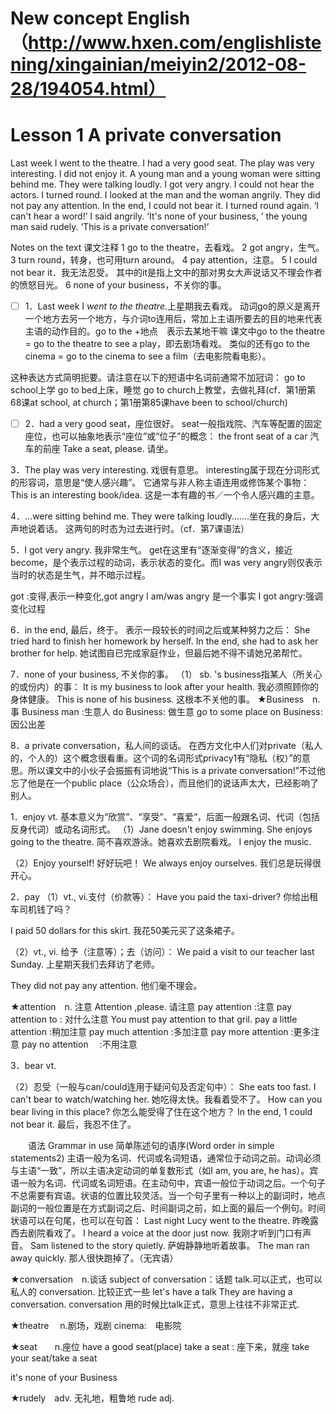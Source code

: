 # New concept English （http://www.hxen.com/englishlistening/xingainian/meiyin2/2012-08-28/194054.html）

# Lesson 1 A private conversation

Last week I went to the theatre. I had a very good seat. The play was very interesting. I did not enjoy it. A young man and a young woman were sitting behind me. They were talking loudly. I got very angry. I could not hear the actors. I turned round. I looked at the man and the woman angrily. They did not pay any attention. In the end, I could not bear it. I turned round again. ‘I can't hear a word!’ I said angrily.
‘It's none of your business, ’ the young man said rudely. ‘This is a private conversation!’

Notes on the text 课文注释
1 go to the theatre，去看戏。
2 got angry，生气。
3 turn round，转身，也可用turn around。
4 pay attention，注意。
5 I could not bear it．我无法忍受。 其中的it是指上文中的那对男女大声说话又不理会作者的愤怒目光。
6 none of your business，不关你的事。


- [ ] 1．Last week I *went to the theatre*.上星期我去看戏。
动词go的原义是离开一个地方去另一个地方，与介词to连用后，常加上主语所要去的目的地来代表主语的动作目的。go to the +地点　表示去某地干嘛
课文中go to the theatre = go to the theatre to see a play，即去剧场看戏。
类似的还有go to the cinema = go to the cinema to see a film（去电影院看电影）。

这种表达方式简明扼要。请注意在以下的短语中名词前通常不加冠词：
go to school上学
go to bed上床，睡觉
go to church上教堂，去做礼拜(cf．第1册第68课at school, at church；第1册第85课have been to school/church)

- [ ] 2．had a very good seat，座位很好。
seat一般指戏院、汽车等配置的固定座位，也可以抽象地表示“座位”或“位子”的概念：
the front seat of a car 汽车的前座
Take a seat, please.    请坐。

3．The play was very interesting. 戏很有意思。
interesting属于现在分词形式的形容词，意思是“使人感兴趣”。
它通常与非人称主语连用或修饰某个事物：
This is an interesting book/idea.
这是一本有趣的书／一个令人感兴趣的主意。

4．…were sitting behind me. They were talking loudly.……坐在我的身后，大声地说着话。
这两句的时态为过去进行时。（cf．第7课语法）

5．I got very angry. 我非常生气。
get在这里有“逐渐变得”的含义，接近become，是个表示过程的动词，表示状态的变化。而I was very angry则仅表示当时的状态是生气，并不暗示过程。

got :变得,表示一种变化,got angry
I am/was angry 是一个事实
I got angry:强调变化过程


6．in the end, 最后，终于。
表示一段较长的时间之后或某种努力之后：
She tried hard to finish her homework by herself. In the end, she had to ask her brother for help.
她试图自已完成家庭作业，但最后她不得不请她兄弟帮忙。

7．none of your business, 不关你的事。
（1） sb. 's business指某人（所关心的或份内）的事：
It is my business to look after your health.
我必须照顾你的身体健康。
This is none of his business.
这根本不关他的事。
★Business　n. 事
Business man :生意人
do Business: 做生意
go to some place on Business:因公出差

8．a private conversation，私人间的谈话。
在西方文化中人们对private（私人的，个人的）这个概念很看重。这个词的名词形式privacy1有“隐私（权）”的意思。所以课文中的小伙子会振振有词地说“This is a private conversation!”不过他忘了他是在一个public place（公众场合），而且他们的说话声太大，已经影响了别人。

 
1．enjoy vt.
基本意义为“欣赏”、“享受”、“喜爱”，后面一般跟名词、代词（包括反身代词）或动名词形式。
（1）Jane doesn't enjoy swimming. She enjoys going to the theatre.
简不喜欢游泳。她喜欢去剧院看戏。
I enjoy the music.

（2）Enjoy yourself!
好好玩吧！
We always enjoy ourselves.
我们总是玩得很开心。

2．pay
（1）vt., vi.支付（价款等）：
Have you paid the taxi-driver?
你给出租车司机钱了吗？

I paid 50 dollars for this skirt.
我花50美元买了这条裙子。


（2）vt., vi. 给予（注意等）；去（访问）：
We paid a visit to our teacher last Sunday. 上星期天我们去拜访了老师。

They did not pay any attention.
他们毫不理会。

★attention　n. 注意
Attention ,please. 请注意
pay attention :注意
pay attention to : 对什么注意
You must pay attention to that gril.
pay a little attention :稍加注意
pay much attention :多加注意
pay more attention :更多注意
pay no attention　 :不用注意


3．bear vt.

（2）忍受（一般与can/could连用于疑问句及否定句中）：
She eats too fast. I can't bear to watch/watching her.
她吃得太快。我看着受不了。
How can you bear living in this place?
你怎么能受得了住在这个地方？
In the end, 1 could not bear it.
最后，我忍不住了。



　　语法 Grammar in use
简单陈述句的语序(Word order in simple statements2)
主语一般为名词、代词或名词短语，通常位于动词之前。动词必须与主语“一致”，所以主语决定动词的单复数形式（如I am, you are, he has）。宾语一般为名词、代词或名词短语。在主动句中，宾语一般位于动词之后。一个句子不总需要有宾语。状语的位置比较灵活。当一个句子里有一种以上的副词时，地点副词的一般位置是在方式副词之后、时间副词之前，如上面的最后一个例句。时间状语可以在句尾，也可以在句首：
Last night Lucy went to the theatre.
昨晚露西去剧院看戏了。
I heard a voice at the door just now.
我刚才听到门口有声音。
Sam listened to the story quietly.
萨姆静静地听着故事。
The man ran away quickly.
那人很快跑掉了。（无宾语）



 

★conversation　n.谈话
subject of conversation：话题
talk.可以正式，也可以私人的
conversation. 比较正式一些
let's have a talk
They are having a conversation.
conversation 用的时候比talk正式，意思上往往不非常正式.

★theatre　 n.剧场，戏剧
cinema:　电影院

★seat　　n.座位
have a good seat(place)
take a seat : 座下来，就座
take your seat/take a seat




it's none of your Business

★rudely　adv. 无礼地，粗鲁地
rude adj.









